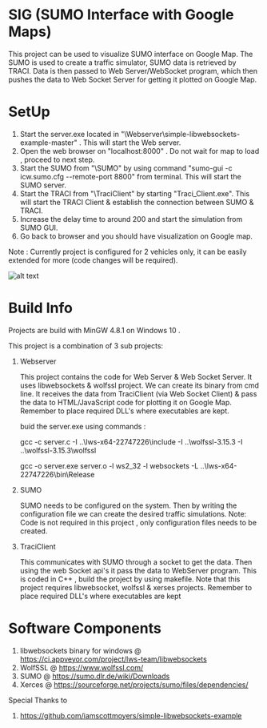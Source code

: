 # SIG (SUMO Interface with Google Maps)

This project can be used to visualize SUMO interface on Google Map. The SUMO is used to create a traffic simulator, SUMO data is retrieved by TRACI.
Data is then passed to Web Server/WebSocket program, which then pushes the data to Web Socket Server for getting it plotted on Google Map. 

# SetUp

1. Start the server.exe located in "\Webserver\simple-libwebsockets-example-master" . This will start the Web server.
2. Open the web browser on "localhost:8000" . Do not wait for map to load , proceed to next step. 
3. Start the SUMO from "\SUMO" by using command "sumo-gui -c icw.sumo.cfg --remote-port 8800" from terminal. This will start the SUMO server.
4. Start the TRACI from "\TraciClient" by starting "Traci_Client.exe". This will start the TRACI Client & establish the connection between SUMO & TRACI.
5. Increase the delay time to around 200 and start the simulation from SUMO GUI.
6. Go back to browser and you should have visualization on Google map.

Note : Currently project is configured for 2 vehicles only, it can be easily extended for more (code changes will be required).

![alt text](https://github.com/wasim-ahmed/SIG/blob/master/SIG%20Diagram.jpg)

# Build Info

Projects are build with MinGW 4.8.1 on Windows 10 .

This project is a combination of 3 sub projects:

1. Webserver

	This project contains the code for Web Server & Web Socket Server. It uses libwebsockets & wolfssl project. We can create its binary from cmd line.
	It receives the data from TraciClient (via Web Socket Client) & pass the data to HTML/JavaScript code for plotting it on Google Map. Remember to 
	place required DLL's where executables are kept. 	
	
	buid the server.exe using commands :
	
	gcc -c server.c -I ..\lws-x64-22747226\include -I ..\wolfssl-3.15.3 -I ..\wolfssl-3.15.3\wolfssl
	
	gcc -o server.exe server.o -l ws2_32 -l websockets -L ..\lws-x64-22747226\bin\Release
	
2. SUMO

	SUMO needs to be configured on the system. Then by writing the configuration file we can create the desired traffic simulations.
	Note: Code is not required in this project , only configuration files needs to be created.
	
3. TraciClient

	This communicates with SUMO through a socket to get the data. Then using the web Socket api's it pass the data to WebServer program.
	This is coded in C++ , build the project by using makefile. Note that this project requires libwebsocket, wolfssl & xerses projects.
	Remember to place required DLL's where executables are kept	
	

# Software Components

1. libwebsockets binary for windows @ https://ci.appveyor.com/project/lws-team/libwebsockets 
2. WolfSSL @ https://www.wolfssl.com/
3. SUMO @ https://sumo.dlr.de/wiki/Downloads
4. Xerces @ https://sourceforge.net/projects/sumo/files/dependencies/ 

Special Thanks to 

1. https://github.com/iamscottmoyers/simple-libwebsockets-example
